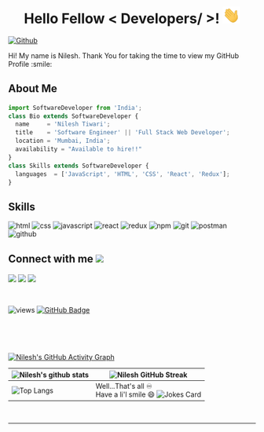 


<h1 align="center"> Hello Fellow < Developers/ >! <img src="https://raw.githubusercontent.com/ABSphreak/ABSphreak/master/gifs/Hi.gif" width="35" /> </h1>
<p align='center'>
</p>



[![Github](https://img.shields.io/github/followers/Nilesh1409?label=Follow&style=social)](https://github.com/Nilesh1409)

<div size='20px'> Hi! My name is Nilesh. Thank You for taking the time to view my GitHub Profile :smile: 
</div>

<h2> About Me </h2>

<img src="https://camo.githubusercontent.com/cae12fddd9d6982901d82580bdf321d81fb299141098ca1c2d4891870827bf17/68747470733a2f2f6d69726f2e6d656469756d2e636f6d2f6d61782f313336302f302a37513379765349765f7430696f4a2d5a2e676966" width="350" align="right" alt="" />

```js
import SoftwareDeveloper from 'India';
class Bio extends SoftwareDeveloper {
  name     = 'Nilesh Tiwari';
  title    = 'Software Engineer' || 'Full Stack Web Developer';
  location = 'Mumbai, India';
  availability = "Available to hire!!"
}
class Skills extends SoftwareDeveloper {
  languages  = ['JavaScript', 'HTML', 'CSS', 'React', 'Redux'];
}
```



<h2> Skills </h2>
 
 <p>
  <img src="https://img.shields.io/badge/html5-%23E34F26.svg?style=for-the-badge&logo=html5&logoColor=white" alt="html"/>
  <img src="https://img.shields.io/badge/css3-%231572B6.svg?style=for-the-badge&logo=css3&logoColor=white" alt="css"/>
  <img src="https://img.shields.io/badge/javascript-%23323330.svg?style=for-the-badge&logo=javascript&logoColor=%23F7DF1E" alt="javascript"/>
  <img src="https://img.shields.io/badge/react-%2320232a.svg?style=for-the-badge&logo=react&logoColor=%2361DAFB" alt="react"/>
  <img src="https://img.shields.io/badge/redux-%23593d88.svg?style=for-the-badge&logo=redux&logoColor=white" alt="redux"/>
  <img src="https://img.shields.io/badge/NPM-%23000000.svg?style=for-the-badge&logo=npm&logoColor=white" alt="npm"/>
  <img src="https://img.shields.io/badge/Git-f44d27?style=for-the-badge&logo=git&logoColor=white" alt="git"/>
  <img src="https://img.shields.io/badge/Postman-FF6C37?style=for-the-badge&logo=Postman&logoColor=white" alt="postman"/>
  <img src="https://img.shields.io/badge/GitHub-100000?style=for-the-badge&logo=github&logoColor=white" alt="github"/>
</p>


<h2> Connect with me <img src='https://raw.githubusercontent.com/ShahriarShafin/ShahriarShafin/main/Assets/handshake.gif' width="100px"> </h2>
<a href = 'https://www.linkedin.com/in/nilesh-tiwari14/'> <img width = '32px' align= 'center' src="https://raw.githubusercontent.com/rahulbanerjee26/githubAboutMeGenerator/main/icons/linked-in-alt.svg"/></a> 
<a href = 'https://project.app/'> <img width = '32px' align= 'center' src="https://raw.githubusercontent.com/rahulbanerjee26/githubAboutMeGenerator/main/icons/portfolio.png"/></a> 
<a href = 'https://www.github.com/Nilesh1409'> <img width = '32px' align= 'center' src="https://raw.githubusercontent.com/rahulbanerjee26/githubAboutMeGenerator/main/icons/github.svg"/></a>
  
  <br/>
  <br/>
  <br/>
<p align="left"> <img src="https://komarev.com/ghpvc/?username=Nilesh1409&label=Profile%20views&color=32a846&style=flat" alt="views" />
<a href="https://github.com/akashkmt?tab=followers"><img src="https://img.shields.io/github/followers/Nilesh1409?label=Followers&style=social" alt="GitHub Badge"></a>
</p>
  
<br>
<br>
  <br>
  
[![Nilesh's GitHub Activity Graph](https://activity-graph.herokuapp.com/graph?username=Nilesh1409&theme=tokyonight)](https://git.io/praveenscience)

| ![Nilesh's github stats](https://github-readme-stats.vercel.app/api?username=Nilesh1409&show_icons=true&theme=tokyonight) | ![Nilesh GitHub Streak](https://github-readme-streak-stats.herokuapp.com/?user=HardikThummar97&theme=tokyonight) |
| --- | --- |
| ![Top Langs](https://github-readme-stats.vercel.app/api/top-langs/?username=Nilesh1409&theme=tokyonight) | Well...That's all ♾️ <br> Have a li'l smile 😄 ![Jokes Card](https://readme-jokes.vercel.app/api?theme=tokyonight)|




<br>


-----
